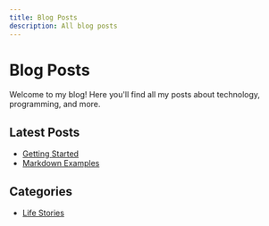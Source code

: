 ```yaml
---
title: Blog Posts
description: All blog posts
---
```


# Blog Posts

Welcome to my blog! Here you'll find all my posts about technology, programming, and more.

## Latest Posts

- [Getting Started](/vitepress-blog/posts/getting-started)
- [Markdown Examples](/vitepress-blog/posts/markdown-examples)

## Categories

- [Life Stories](/vitepress-blog/posts/life/)
